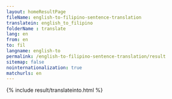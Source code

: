 ```yaml
---
layout: homeResultPage
fileName: english-to-filipino-sentence-translation
translatein: english_to_filipino
folderName : translate
lang: en
from: en
to: fil
langname: english-to
permalink: /english-to-filipino-sentence-translation/result
sitemap: false
nointernationalization: true
matchurls: en
---
```

{% include result/translateinto.html %}

<script src="/js/result/translation.js" data-foldername="{{page.folderName}}" data-lang="{{page.lang}}"></script>
